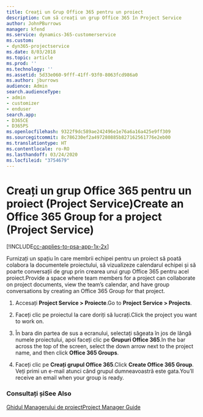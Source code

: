 ```yaml
---
title: Creați un Grup Office 365 pentru un proiect
description: Cum să creați un grup Office 365 în Project Service
author: JohnPBurrows
manager: kfend
ms.service: dynamics-365-customerservice
ms.custom:
- dyn365-projectservice
ms.date: 8/03/2018
ms.topic: article
ms.prod: ''
ms.technology: ''
ms.assetid: 5d33e060-9fff-41ff-93f0-8063fcd986a0
ms.author: jburrows
audience: Admin
search.audienceType:
- admin
- customizer
- enduser
search.app:
- D365CE
- D365PS
ms.openlocfilehash: 9322f9dc589ae242496e1e76a6a16a425e9ff309
ms.sourcegitcommit: 8c786230ef2a497280885b827162561776e2eb00
ms.translationtype: HT
ms.contentlocale: ro-RO
ms.lasthandoff: 03/24/2020
ms.locfileid: "3754679"
---
```

# <a name="create-an-office-365-group-for-a-project-project-service"></a><span data-ttu-id="8753f-103">Creați un grup Office 365 pentru un proiect (Project Service)</span><span class="sxs-lookup"><span data-stu-id="8753f-103">Create an Office 365 Group for a project (Project Service)</span></span>

[!INCLUDE[cc-applies-to-psa-app-1x-2x](../includes/cc-applies-to-psa-app-1x-2x.md)]

<span data-ttu-id="8753f-104">Furnizați un spațiu în care membrii echipei pentru un proiect să poată colabora la documentele proiectului, să vizualizeze calendarul echipei și să poarte conversații de grup prin crearea unui grup Office 365 pentru acel proiect.</span><span class="sxs-lookup"><span data-stu-id="8753f-104">Provide a space where team members for a project can collaborate on project documents, view the team’s calendar, and have group conversations by creating an Office 365 Group for that project.</span></span>  
  
1.  <span data-ttu-id="8753f-105">Accesați **Project Service > Proiecte**.</span><span class="sxs-lookup"><span data-stu-id="8753f-105">Go to **Project Service > Projects**.</span></span>  
  
2.  <span data-ttu-id="8753f-106">Faceți clic pe proiectul la care doriți să lucrați.</span><span class="sxs-lookup"><span data-stu-id="8753f-106">Click the project you want to work on.</span></span>  
  
3.  <span data-ttu-id="8753f-107">În bara din partea de sus a ecranului, selectați săgeata în jos de lângă numele proiectului, apoi faceți clic pe **Grupuri Office 365**.</span><span class="sxs-lookup"><span data-stu-id="8753f-107">In the bar across the top of the screen, select the down arrow next to the project name, and then click **Office 365 Groups**.</span></span>  
  
4.  <span data-ttu-id="8753f-108">Faceți clic pe **Creați grupul Office 365**.</span><span class="sxs-lookup"><span data-stu-id="8753f-108">Click **Create Office 365 Group**.</span></span> <span data-ttu-id="8753f-109">Veți primi un e-mail atunci când grupul dumneavoastră este gata.</span><span class="sxs-lookup"><span data-stu-id="8753f-109">You’ll receive an email when your group is ready.</span></span>  
  
### <a name="see-also"></a><span data-ttu-id="8753f-110">Consultați și</span><span class="sxs-lookup"><span data-stu-id="8753f-110">See Also</span></span>  
 [<span data-ttu-id="8753f-111">Ghidul Managerului de proiect</span><span class="sxs-lookup"><span data-stu-id="8753f-111">Project Manager Guide</span></span>](../project-service/project-manager-guide.md)
